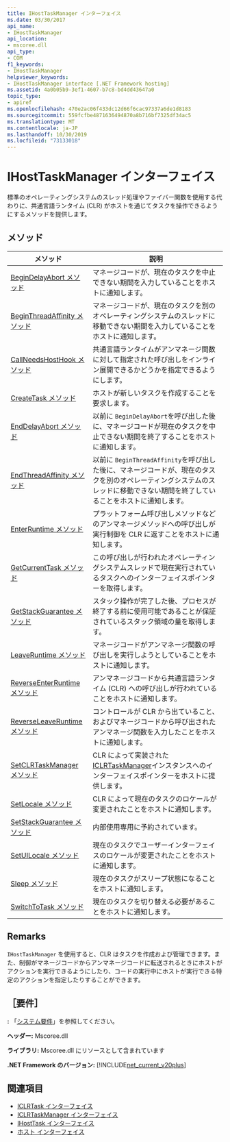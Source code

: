 ```yaml
---
title: IHostTaskManager インターフェイス
ms.date: 03/30/2017
api_name:
- IHostTaskManager
api_location:
- mscoree.dll
api_type:
- COM
f1_keywords:
- IHostTaskManager
helpviewer_keywords:
- IHostTaskManager interface [.NET Framework hosting]
ms.assetid: 4a0b05b9-3ef1-4607-b7c8-bd4dd43647a0
topic_type:
- apiref
ms.openlocfilehash: 470e2ac06f433dc12d66f6cac97337a6de1d8183
ms.sourcegitcommit: 559fcfbe4871636494870a8b716bf7325df34ac5
ms.translationtype: MT
ms.contentlocale: ja-JP
ms.lasthandoff: 10/30/2019
ms.locfileid: "73133018"
---
```

# <a name="ihosttaskmanager-interface"></a>IHostTaskManager インターフェイス
標準のオペレーティングシステムのスレッド処理やファイバー関数を使用する代わりに、共通言語ランタイム (CLR) がホストを通じてタスクを操作できるようにするメソッドを提供します。  
  
## <a name="methods"></a>メソッド  
  
|メソッド|説明|  
|------------|-----------------|  
|[BeginDelayAbort メソッド](../../../../docs/framework/unmanaged-api/hosting/ihosttaskmanager-begindelayabort-method.md)|マネージコードが、現在のタスクを中止できない期間を入力していることをホストに通知します。|  
|[BeginThreadAffinity メソッド](../../../../docs/framework/unmanaged-api/hosting/ihosttaskmanager-beginthreadaffinity-method.md)|マネージコードが、現在のタスクを別のオペレーティングシステムのスレッドに移動できない期間を入力していることをホストに通知します。|  
|[CallNeedsHostHook メソッド](../../../../docs/framework/unmanaged-api/hosting/ihosttaskmanager-callneedshosthook-method.md)|共通言語ランタイムがアンマネージ関数に対して指定された呼び出しをインライン展開できるかどうかを指定できるようにします。|  
|[CreateTask メソッド](../../../../docs/framework/unmanaged-api/hosting/ihosttaskmanager-createtask-method.md)|ホストが新しいタスクを作成することを要求します。|  
|[EndDelayAbort メソッド](../../../../docs/framework/unmanaged-api/hosting/ihosttaskmanager-enddelayabort-method.md)|以前に `BeginDelayAbort`を呼び出した後に、マネージコードが現在のタスクを中止できない期間を終了することをホストに通知します。|  
|[EndThreadAffinity メソッド](../../../../docs/framework/unmanaged-api/hosting/ihosttaskmanager-endthreadaffinity-method.md)|以前に `BeginThreadAffinity`を呼び出した後に、マネージコードが、現在のタスクを別のオペレーティングシステムのスレッドに移動できない期間を終了していることをホストに通知します。|  
|[EnterRuntime メソッド](../../../../docs/framework/unmanaged-api/hosting/ihosttaskmanager-enterruntime-method.md)|プラットフォーム呼び出しメソッドなどのアンマネージメソッドへの呼び出しが実行制御を CLR に返すことをホストに通知します。|  
|[GetCurrentTask メソッド](../../../../docs/framework/unmanaged-api/hosting/ihosttaskmanager-getcurrenttask-method.md)|この呼び出しが行われたオペレーティングシステムスレッドで現在実行されているタスクへのインターフェイスポインターを取得します。|  
|[GetStackGuarantee メソッド](../../../../docs/framework/unmanaged-api/hosting/ihosttaskmanager-getstackguarantee-method.md)|スタック操作が完了した後、プロセスが終了する前に使用可能であることが保証されているスタック領域の量を取得します。|  
|[LeaveRuntime メソッド](../../../../docs/framework/unmanaged-api/hosting/ihosttaskmanager-leaveruntime-method.md)|マネージコードがアンマネージ関数の呼び出しを実行しようとしていることをホストに通知します。|  
|[ReverseEnterRuntime メソッド](../../../../docs/framework/unmanaged-api/hosting/ihosttaskmanager-reverseenterruntime-method.md)|アンマネージコードから共通言語ランタイム (CLR) への呼び出しが行われていることをホストに通知します。|  
|[ReverseLeaveRuntime メソッド](../../../../docs/framework/unmanaged-api/hosting/ihosttaskmanager-reverseleaveruntime-method.md)|コントロールが CLR から出ていること、およびマネージコードから呼び出されたアンマネージ関数を入力したことをホストに通知します。|  
|[SetCLRTaskManager メソッド](../../../../docs/framework/unmanaged-api/hosting/ihosttaskmanager-setclrtaskmanager-method.md)|CLR によって実装された[ICLRTaskManager](../../../../docs/framework/unmanaged-api/hosting/iclrtaskmanager-interface.md)インスタンスへのインターフェイスポインターをホストに提供します。|  
|[SetLocale メソッド](../../../../docs/framework/unmanaged-api/hosting/ihosttaskmanager-setlocale-method.md)|CLR によって現在のタスクのロケールが変更されたことをホストに通知します。|  
|[SetStackGuarantee メソッド](../../../../docs/framework/unmanaged-api/hosting/ihosttaskmanager-setstackguarantee-method.md)|内部使用専用に予約されています。|  
|[SetUILocale メソッド](../../../../docs/framework/unmanaged-api/hosting/ihosttaskmanager-setuilocale-method.md)|現在のタスクでユーザーインターフェイスのロケールが変更されたことをホストに通知します。|  
|[Sleep メソッド](../../../../docs/framework/unmanaged-api/hosting/ihosttaskmanager-sleep-method.md)|現在のタスクがスリープ状態になることをホストに通知します。|  
|[SwitchToTask メソッド](../../../../docs/framework/unmanaged-api/hosting/ihosttaskmanager-switchtotask-method.md)|現在のタスクを切り替える必要があることをホストに通知します。|  
  
## <a name="remarks"></a>Remarks  
 `IHostTaskManager` を使用すると、CLR はタスクを作成および管理できます。また、制御がマネージコードからアンマネージコードに転送されるときにホストがアクションを実行できるようにしたり、コードの実行中にホストが実行できる特定のアクションを指定したりすることができます。  
  
## <a name="requirements"></a>［要件］  
 **:** 「[システム要件](../../../../docs/framework/get-started/system-requirements.md)」を参照してください。  
  
 **ヘッダー:** Mscoree.dll  
  
 **ライブラリ:** Mscoree.dll にリソースとして含まれています  
  
 **.NET Framework のバージョン:** [!INCLUDE[net_current_v20plus](../../../../includes/net-current-v20plus-md.md)]  
  
## <a name="see-also"></a>関連項目

- [ICLRTask インターフェイス](../../../../docs/framework/unmanaged-api/hosting/iclrtask-interface.md)
- [ICLRTaskManager インターフェイス](../../../../docs/framework/unmanaged-api/hosting/iclrtaskmanager-interface.md)
- [IHostTask インターフェイス](../../../../docs/framework/unmanaged-api/hosting/ihosttask-interface.md)
- [ホスト インターフェイス](../../../../docs/framework/unmanaged-api/hosting/hosting-interfaces.md)
